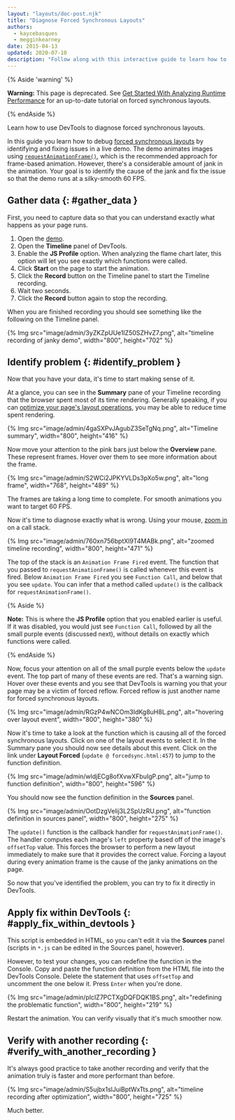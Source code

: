 ```yaml
---
layout: "layouts/doc-post.njk"
title: "Diagnose Forced Synchronous Layouts"
authors:
  - kaycebasques
  - megginkearney
date: 2015-04-13
updated: 2020-07-10
description: "Follow along with this interactive guide to learn how to use DevTools to diagnose forced synchronous layouts."
---
```


{% Aside 'warning' %}

**Warning:** This page is deprecated. See [Get Started With Analyzing Runtime Performance][1] for an
up-to-date tutorial on forced synchronous layouts.

{% endAside %}

Learn how to use DevTools to diagnose forced synchronous layouts.

In this guide you learn how to debug [forced synchronous layouts][2] by identifying and fixing
issues in a live demo. The demo animates images using [`requestAnimationFrame()`][3], which is the
recommended approach for frame-based animation. However, there's a considerable amount of jank in
the animation. Your goal is to identify the cause of the jank and fix the issue so that the demo
runs at a silky-smooth 60 FPS.

## Gather data {: #gather_data }

First, you need to capture data so that you can understand exactly what happens as your page runs.

1.  Open the [demo][4].
2.  Open the **Timeline** panel of DevTools.
3.  Enable the **JS Profile** option. When analyzing the flame chart later, this option will let you
    see exactly which functions were called.
4.  Click **Start** on the page to start the animation.
5.  Click the **Record** button on the Timeline panel to start the Timeline recording.
6.  Wait two seconds.
7.  Click the **Record** button again to stop the recording.

When you are finished recording you should see something like the following on the Timeline panel.

{% Img src="image/admin/3yZKZpUUe1lZ50SZHvZ7.png", alt="timeline recording of janky demo", width="800", height="702" %}

## Identify problem {: #identify_problem }

Now that you have your data, it's time to start making sense of it.

At a glance, you can see in the **Summary** pane of your Timeline recording that the browser spent
most of its time rendering. Generally speaking, if you can [optimize your page's layout
operations][5], you may be able to reduce time spent rendering.

{% Img src="image/admin/4gaSXPvJAgubZ3SeTgNq.png", alt="Timeline summary", width="800", height="416" %}

Now move your attention to the pink bars just below the **Overview** pane. These represent frames.
Hover over them to see more information about the frame.

{% Img src="image/admin/S2WCi2JPKYVLDs3pXo5w.png", alt="long frame", width="768", height="489" %}

The frames are taking a long time to complete. For smooth animations you want to target 60 FPS.

Now it's time to diagnose exactly what is wrong. Using your mouse, [zoom in][6] on a call stack.

{% Img src="image/admin/760xn756bptXl9T4MABk.png", alt="zoomed timeline recording", width="800", height="471" %}

The top of the stack is an `Animation Frame Fired` event. The function that you passed to
`requestAnimationFrame()` is called whenever this event is fired. Below `Animation Frame Fired` you
see `Function Call`, and below that you see `update`. You can infer that a method called `update()`
is the callback for `requestAnimationFrame()`.

{% Aside %}

**Note:** This is where the **JS Profile** option that you enabled earlier is useful. If it was
disabled, you would just see `Function Call`, followed by all the small purple events (discussed
next), without details on exactly which functions were called.

{% endAside %}

Now, focus your attention on all of the small purple events below the `update` event. The top part
of many of these events are red. That's a warning sign. Hover over these events and you see that
DevTools is warning you that your page may be a victim of forced reflow. Forced reflow is just
another name for forced synchronous layouts.

{% Img src="image/admin/RGzP4wNCOm3IdKg8uH8L.png", alt="hovering over layout event", width="800", height="380" %}

Now it's time to take a look at the function which is causing all of the forced synchronous layouts.
Click on one of the layout events to select it. In the Summary pane you should now see details about
this event. Click on the link under **Layout Forced** (`update @ forcedsync.html:457`) to jump to
the function definition.

{% Img src="image/admin/wldjECg8ofXvwXFbuIgP.png", alt="jump to function definition", width="800", height="596" %}

You should now see the function definition in the **Sources** panel.

{% Img src="image/admin/OotDzgVelij3L2SpUzRU.png", alt="function definition in sources panel", width="800", height="275" %}

The `update()` function is the callback handler for `requestAnimationFrame()`. The handler computes
each image's `left` property based off of the image's `offsetTop` value. This forces the browser to
perform a new layout immediately to make sure that it provides the correct value. Forcing a layout
during every animation frame is the cause of the janky animations on the page.

So now that you've identified the problem, you can try to fix it directly in DevTools.

## Apply fix within DevTools {: #apply_fix_within_devtools }

This script is embedded in HTML, so you can't edit it via the **Sources** panel (scripts in `*.js`
can be edited in the Sources panel, however).

However, to test your changes, you can redefine the function in the Console. Copy and paste the
function definition from the HTML file into the DevTools Console. Delete the statement that uses
`offsetTop` and uncomment the one below it. Press `Enter` when you're done.

{% Img src="image/admin/plcIZ7PCTXgDQFDQK1BS.png", alt="redefining the problematic function", width="800", height="219" %}

Restart the animation. You can verify visually that it's much smoother now.

## Verify with another recording {: #verify_with_another_recording }

It's always good practice to take another recording and verify that the animation truly is faster
and more performant than before.

{% Img src="image/admin/S5ujbx1slJuiBptWxTts.png", alt="timeline recording after optimization", width="800", height="725" %}

Much better.

[1]: /web/tools/chrome-devtools/evaluate-performance
[2]:
  /web/fundamentals/performance/rendering/avoid-large-complex-layouts-and-layout-thrashing#avoid-forced-synchronous-layouts
[3]:
  /web/fundamentals/performance/rendering/optimize-javascript-execution#use-requestanimationframe-for-visual-changes
[4]:
  https://googlesamples.github.io/web-fundamentals/tools/chrome-devtools/rendering-tools/forcedsync.html
[5]: /web/tools/chrome-devtools/profile/rendering-tools/analyze-runtime#layout
[6]: /web/tools/chrome-devtools/profile/evaluate-performance/timeline-tool#zoom
